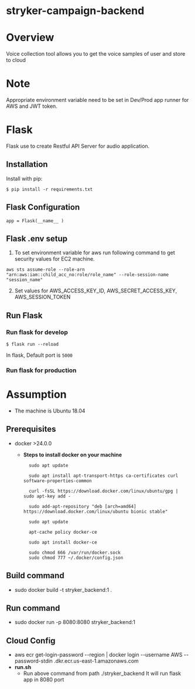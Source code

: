 # stryker-campaign-backend

# Overview

Voice collection tool allows you to get the voice samples of user and store to cloud


# Note 

Appropriate environment variable need to be set in Dev/Prod app runner for AWS and JWT token.


# Flask 

Flask use to create Restful API Server for audio application.


## Installation

Install with pip:

```
$ pip install -r requirements.txt
```


## Flask Configuration

```
app = Flask(__name__ )
```


## Flask .env setup
1. To set environment variable for aws run following command to get security values for EC2 machine.  

```
aws sts assume-role --role-arn "arn:aws:iam::child_acc_no:role/role_name" --role-session-name "session_name"
```

2. Set values for AWS_ACCESS_KEY_ID, AWS_SECRET_ACCESS_KEY, AWS_SESSION_TOKEN


 
## Run Flask
### Run flask for develop
```
$ flask run --reload
```
In flask, Default port is `5000`


### Run flask for production

# Assumption

- The machine is Ubuntu 18.04

## Prerequisites 

- docker >24.0.0
    - **Steps to install docker on your machine**

            sudo apt update

            sudo apt install apt-transport-https ca-certificates curl software-properties-common

            curl -fsSL https://download.docker.com/linux/ubuntu/gpg | sudo apt-key add -

            sudo add-apt-repository "deb [arch=amd64] https://download.docker.com/linux/ubuntu bionic stable"

            sudo apt update

            apt-cache policy docker-ce

            sudo apt install docker-ce

            sudo chmod 666 /var/run/docker.sock
            sudo chmod 777 ~/.docker/config.json
            

## Build command 
- sudo docker build -t stryker_backend:1 .

## Run command 
- sudo docker run -p 8080:8080 stryker_backend:1


## Cloud Config 

- aws ecr get-login-password --region <region> | docker login --username AWS --password-stdin <account-id>.dkr.ecr.us-east-1.amazonaws.com
- **run.sh**
    - Run above  command from path ./stryker_backend It will run flask app in 8080 port            

